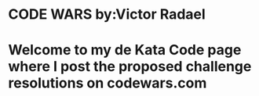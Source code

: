 <h1>CODE WARS by:Victor Radael<h1>
Welcome to my de Kata Code page
where I post the proposed challenge 
resolutions on codewars.com